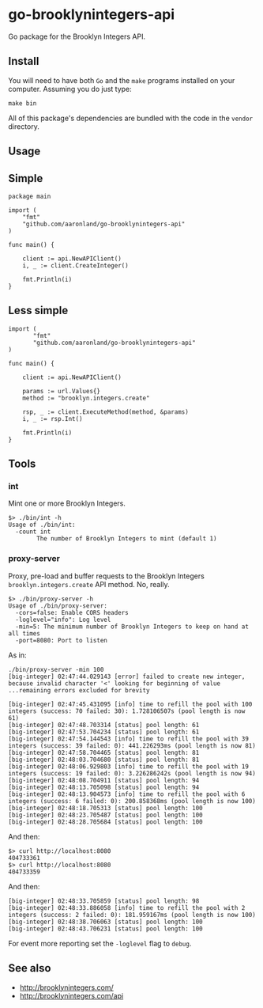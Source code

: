 # go-brooklynintegers-api

Go package for the Brooklyn Integers API.

## Install

You will need to have both `Go` and the `make` programs installed on your computer. Assuming you do just type:

```
make bin
```

All of this package's dependencies are bundled with the code in the `vendor` directory.

## Usage

## Simple

```
package main

import (
	"fmt"
	"github.com/aaronland/go-brooklynintegers-api"
)

func main() {

	client := api.NewAPIClient()
	i, _ := client.CreateInteger()

	fmt.Println(i)
}
```

## Less simple

```
import (
       "fmt"
       "github.com/aaronland/go-brooklynintegers-api"
)

func main() {

	client := api.NewAPIClient()

	params := url.Values{}
	method := "brooklyn.integers.create"

	rsp, _ := client.ExecuteMethod(method, &params)
	i, _ := rsp.Int()

	fmt.Println(i)
}
```

## Tools

### int

Mint one or more Brooklyn Integers.

```
$> ./bin/int -h
Usage of ./bin/int:
  -count int
    	The number of Brooklyn Integers to mint (default 1)
```

### proxy-server

Proxy, pre-load and buffer requests to the Brooklyn Integers `brooklyn.integers.create` API method. No, really.

```
$> ./bin/proxy-server -h
Usage of ./bin/proxy-server:
  -cors=false: Enable CORS headers
  -loglevel="info": Log level
  -min=5: The minimum number of Brooklyn Integers to keep on hand at all times
  -port=8080: Port to listen
```

As in:

```
./bin/proxy-server -min 100
[big-integer] 02:47:44.029143 [error] failed to create new integer, because invalid character '<' looking for beginning of value
...remaining errors excluded for brevity

[big-integer] 02:47:45.431095 [info] time to refill the pool with 100 integers (success: 70 failed: 30): 1.728106507s (pool length is now 61)
[big-integer] 02:47:48.703314 [status] pool length: 61
[big-integer] 02:47:53.704234 [status] pool length: 61
[big-integer] 02:47:54.144543 [info] time to refill the pool with 39 integers (success: 39 failed: 0): 441.226293ms (pool length is now 81)
[big-integer] 02:47:58.704465 [status] pool length: 81
[big-integer] 02:48:03.704680 [status] pool length: 81
[big-integer] 02:48:06.929803 [info] time to refill the pool with 19 integers (success: 19 failed: 0): 3.226286242s (pool length is now 94)
[big-integer] 02:48:08.704911 [status] pool length: 94
[big-integer] 02:48:13.705098 [status] pool length: 94
[big-integer] 02:48:13.904573 [info] time to refill the pool with 6 integers (success: 6 failed: 0): 200.858368ms (pool length is now 100)
[big-integer] 02:48:18.705313 [status] pool length: 100
[big-integer] 02:48:23.705487 [status] pool length: 100
[big-integer] 02:48:28.705684 [status] pool length: 100
```

And then:

```
$> curl http://localhost:8080
404733361
$> curl http://localhost:8080
404733359
```

And then:

```
[big-integer] 02:48:33.705859 [status] pool length: 98
[big-integer] 02:48:33.886058 [info] time to refill the pool with 2 integers (success: 2 failed: 0): 181.959167ms (pool length is now 100)
[big-integer] 02:48:38.706063 [status] pool length: 100
[big-integer] 02:48:43.706231 [status] pool length: 100
```

For event more reporting set the `-loglevel` flag to `debug`.

## See also

* http://brooklynintegers.com/
* http://brooklynintegers.com/api
